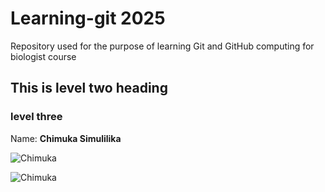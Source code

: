 # Learning-git 2025
Repository used for the purpose of learning Git and GitHub computing for biologist course

## This is level two heading 
### level three

Name: **Chimuka Simulilika**

![Chimuka](https://encrypted-tbn2.gstatic.com/images?q=tbn:ANd9GcQKVjFIlc2KrZpoaTL3Q3-JbPRn6shm95HsAFNXJfWAFweqcTIPt-XXdZ0tdLauhkfe-tp1bKutypZCArf7xQdRaQqf0o26_ROhK87YULJ9nA)

![Chimuka](https://scontent.fmba5-1.fna.fbcdn.net/v/t39.30808-6/513923588_2974971679341274_2919447071642860967_n.jpg?_nc_cat=100&ccb=1-7&_nc_sid=6ee11a&_nc_ohc=biW2WYvNGicQ7kNvwEs8g1f&_nc_oc=AdlOiK-H7vNBYw8CwHkZEFfwBAKvtoeHgUuDipDpjO9htlYumkukfJAFu4tZ8IuS2h0&_nc_pt=5&_nc_zt=23&_nc_ht=scontent.fmba5-1.fna&_nc_gid=oAkLj8uQ7aHkyfRjS2ugaA&oh=00_AfZJ_yoZzM4MH7sbYNg1pKmdtrXEHPpxQZPGGLmyKAo-Bg&oe=68BF4F8E)



